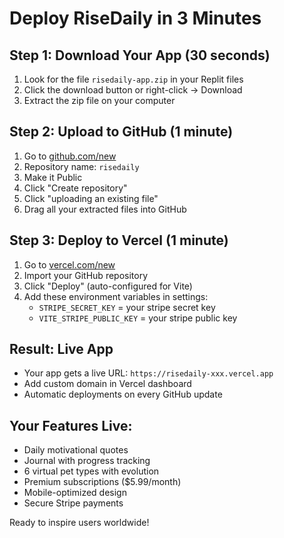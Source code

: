# Deploy RiseDaily in 3 Minutes

## Step 1: Download Your App (30 seconds)
1. Look for the file `risedaily-app.zip` in your Replit files
2. Click the download button or right-click → Download
3. Extract the zip file on your computer

## Step 2: Upload to GitHub (1 minute)
1. Go to [github.com/new](https://github.com/new)
2. Repository name: `risedaily`
3. Make it Public
4. Click "Create repository"
5. Click "uploading an existing file"
6. Drag all your extracted files into GitHub

## Step 3: Deploy to Vercel (1 minute)
1. Go to [vercel.com/new](https://vercel.com/new)
2. Import your GitHub repository
3. Click "Deploy" (auto-configured for Vite)
4. Add these environment variables in settings:
   - `STRIPE_SECRET_KEY` = your stripe secret key
   - `VITE_STRIPE_PUBLIC_KEY` = your stripe public key

## Result: Live App
- Your app gets a live URL: `https://risedaily-xxx.vercel.app`
- Add custom domain in Vercel dashboard
- Automatic deployments on every GitHub update

## Your Features Live:
- Daily motivational quotes
- Journal with progress tracking
- 6 virtual pet types with evolution
- Premium subscriptions ($5.99/month)
- Mobile-optimized design
- Secure Stripe payments

Ready to inspire users worldwide!